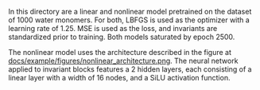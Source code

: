 In this directory are a linear and nonlinear model pretrained on the dataset of
1000 water monomers. For both, LBFGS is used as the optimizer with a learning
rate of 1.25. MSE is used as the loss, and invariants are standardized prior to
training. Both models saturated by epoch 2500.

The nonlinear model uses the architecture described in the figure at
[docs/example/figures/nonlinear_architecture.png](https://github.com/m-stack-org/rho_learn/blob/main/docs/example/figures/nonlinear_architecture.png).
The neural network applied to invariant blocks features a 2 hidden layers, each
consisting of a linear layer with a width of 16 nodes, and a SiLU activation
function. 